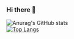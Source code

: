 ### Hi there 👋
![Anurag's GitHub stats](https://github-readme-stats.vercel.app/api?username=jeehoo0767&theme=radical&show_icons=true&count_private=true)\
[![Top Langs](https://github-readme-stats.vercel.app/api/top-langs/?username=jeehoo0767&layout=compact)](https://github.com/jeehoo0767/github-readme-stats)

<!--
**jeehoo0767/jeehoo0767** is a ✨ _special_ ✨ repository because its `README.md` (this file) appears on your GitHub profile.

Here are some ideas to get you started:

- 🔭 I’m currently working on ...
- 🌱 I’m currently learning ...
- 👯 I’m looking to collaborate on ...
- 🤔 I’m looking for help with ...
- 💬 Ask me about ...
- 📫 How to reach me: ...
- 😄 Pronouns: ...
- ⚡ Fun fact: ...
-->
